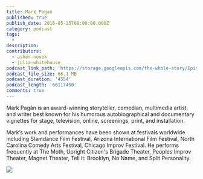 ```yaml
---
title: Mark Pagan
published: true
publish_date: 2016-05-25T00:00:00.000Z
category: podcast
tags:
  -
description:
contributors:
  - asher-novek
  - julia-whitehouse
podcast_link_path: 'https://storage.googleapis.com/the-whole-story/Episode5_MarkPaganFINAL.mp3'
podcast_file_size: 66.1 MB
podcast_duration: '4554'
podcast_length: '66117450'
comments: true
---
```



Mark Pag&aacute;n is an award-winning storyteller, comedian, multimedia artist, and writer best known for his humorous autobiographical and documentary vignettes for stage, television, online, screenings, print, and installation.&nbsp;

Mark’s work and performances have been shown at festivals worldwide including Slamdance Film Festival, Arizona International Film Festival, North Carolina Comedy Arts Festival, Chicago Improv Festival. He performs frequently at The Moth, Upright Citizen's Brigade Theater, Peoples Improv Theater, Magnet Theater, Tell it: Brooklyn, No Name, and Split Personality.

![](/uploads/versions/mark-pagan-salon---x----4686-3124x---.jpg)